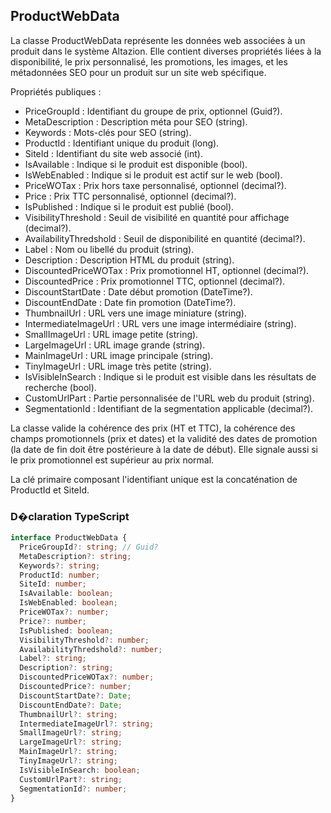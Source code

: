 ﻿## ProductWebData

La classe ProductWebData représente les données web associées à un produit dans le système Altazion. Elle contient diverses propriétés liées à la disponibilité, le prix personnalisé, les promotions, les images, et les métadonnées SEO pour un produit sur un site web spécifique.

Propriétés publiques :

- PriceGroupId : Identifiant du groupe de prix, optionnel (Guid?).
- MetaDescription : Description méta pour SEO (string).
- Keywords : Mots-clés pour SEO (string).
- ProductId : Identifiant unique du produit (long).
- SiteId : Identifiant du site web associé (int).
- IsAvailable : Indique si le produit est disponible (bool).
- IsWebEnabled : Indique si le produit est actif sur le web (bool).
- PriceWOTax : Prix hors taxe personnalisé, optionnel (decimal?).
- Price : Prix TTC personnalisé, optionnel (decimal?).
- IsPublished : Indique si le produit est publié (bool).
- VisibilityThreshold : Seuil de visibilité en quantité pour affichage (decimal?).
- AvailabilityThredshold : Seuil de disponibilité en quantité (decimal?).
- Label : Nom ou libellé du produit (string).
- Description : Description HTML du produit (string).
- DiscountedPriceWOTax : Prix promotionnel HT, optionnel (decimal?).
- DiscountedPrice : Prix promotionnel TTC, optionnel (decimal?).
- DiscountStartDate : Date début promotion (DateTime?).
- DiscountEndDate : Date fin promotion (DateTime?).
- ThumbnailUrl : URL vers une image miniature (string).
- IntermediateImageUrl : URL vers une image intermédiaire (string).
- SmallImageUrl : URL image petite (string).
- LargeImageUrl : URL image grande (string).
- MainImageUrl : URL image principale (string).
- TinyImageUrl : URL image très petite (string).
- IsVisibleInSearch : Indique si le produit est visible dans les résultats de recherche (bool).
- CustomUrlPart : Partie personnalisée de l'URL web du produit (string).
- SegmentationId : Identifiant de la segmentation applicable (decimal?).

La classe valide la cohérence des prix (HT et TTC), la cohérence des champs promotionnels (prix et dates) et la validité des dates de promotion (la date de fin doit être postérieure à la date de début). Elle signale aussi si le prix promotionnel est supérieur au prix normal.

La clé primaire composant l'identifiant unique est la concaténation de ProductId et SiteId.


### D�claration TypeScript
```typescript
interface ProductWebData {
  PriceGroupId?: string; // Guid?
  MetaDescription?: string;
  Keywords?: string;
  ProductId: number;
  SiteId: number;
  IsAvailable: boolean;
  IsWebEnabled: boolean;
  PriceWOTax?: number;
  Price?: number;
  IsPublished: boolean;
  VisibilityThreshold?: number;
  AvailabilityThredshold?: number;
  Label?: string;
  Description?: string;
  DiscountedPriceWOTax?: number;
  DiscountedPrice?: number;
  DiscountStartDate?: Date;
  DiscountEndDate?: Date;
  ThumbnailUrl?: string;
  IntermediateImageUrl?: string;
  SmallImageUrl?: string;
  LargeImageUrl?: string;
  MainImageUrl?: string;
  TinyImageUrl?: string;
  IsVisibleInSearch: boolean;
  CustomUrlPart?: string;
  SegmentationId?: number;
}
```